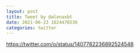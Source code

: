 ```yaml
--- 
layout: post 
title: Tweet by @alenaxbt 
date: 2021-06-23 1624476536 
categories: twitter 
--- 
```

https://twitter.com/o/status/1407782236892524548